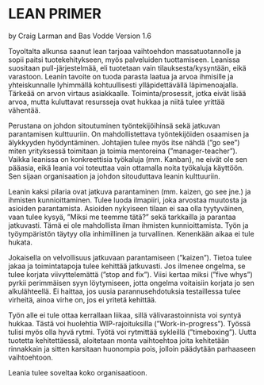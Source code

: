 # LEAN PRIMER

by Craig Larman and Bas Vodde
Version 1.6


Toyoltalta alkunsa saanut lean tarjoaa vaihtoehdon massatuotannolle ja sopii paitsi tuotekehitykseen, myös palveluiden tuottamiseen. Leanissa suositaan pull-järjestelmää, eli tuotetaan vain tilauksesta/kysyntään, eikä varastoon. Leanin tavoite on tuoda parasta laatua ja arvoa ihmisille ja yhteiskunnalle lyhimmällä kohtuullisesti ylläpidettävällä läpimenoajalla. Tärkeää on arvon virtaus asiakkaalle. Toiminta/prosessit, jotka eivät lisää arvoa, mutta kuluttavat resursseja ovat hukkaa ja niitä tulee yrittää vähentää.

Perustana on johdon sitoutuminen työntekijöihinsä sekä jatkuvan parantamisen kulttuuriin. On mahdollistettava työntekijöiden osaamisen ja älykkyyden hyödyntäminen. Johtajien tulee myös itse nähdä (”go see”) miten yrityksessä toimitaan ja toimia mentoreina (”manager-teacher”). Vaikka leanissa on konkreettisia työkaluja (mm. Kanban), ne eivät ole sen pääasia, eikä leania voi toteuttaa vain ottamalla noita työkaluja käyttöön. Sen sijaan organisaation ja johdon sitouduttava leanin kulttuuriin.

Leanin kaksi pilaria ovat jatkuva parantaminen (mm. kaizen, go see jne.) ja ihmisten kunnioittaminen. Tulee luoda ilmapiiri, joka arvostaa muutosta ja asioiden parantamista. Asioiden nykyiseen tilaan ei saa olla tyytyväinen, vaan tulee kysyä, ”Miksi me teemme tätä?” sekä tarkkailla ja parantaa jatkuvasti. Tämä ei ole mahdollista ilman ihmisten kunnioittamista. Työn ja työympäristön täytyy olla inhimillinen ja turvallinen. Kenenkään aikaa ei tule hukata.  

Jokaisella on velvollisuus jatkuvaan parantamiseen (”kaizen”). Tietoa tulee jakaa ja toimintatapoja tulee kehittää jatkuvasti. Jos ilmenee ongelma, se tulee korjata viivyttelemättä (”stop and fix”). Viisi kertaa miksi (”five whys”) pyrkii perimmäisen syyn löytymiseen, jotta ongelma voitaisiin korjata jo sen alkulähteellä. Ei haittaa, jos uusia parannusehdotuksia testaillessa tulee virheitä, ainoa virhe on, jos ei yritetä kehittää.

Työn alle ei tule ottaa kerrallaan liikaa, sillä välivarastoinnista voi syntyä hukkaa. Tästä voi huolehtia WIP-rajoituksilla (”Work-in-progress”). Työssä tulisi myös olla hyvä rytmi. Työtä voi rytmittää sykleillä (”timeboxing”). Uutta tuotetta kehitettäessä, aloitetaan monta vaihtoehtoa joita kehitetään rinnakkain ja sitten karsitaan huonompia pois, jolloin päädytään parhaaseen vaihtoehtoon.

Leania tulee soveltaa koko organisaatioon.
